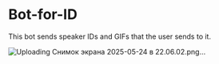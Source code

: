 # Bot-for-ID

This bot sends speaker IDs and GIFs that the user sends to it.


![Uploading Снимок экрана 2025-05-24 в 22.06.02.png…]()
